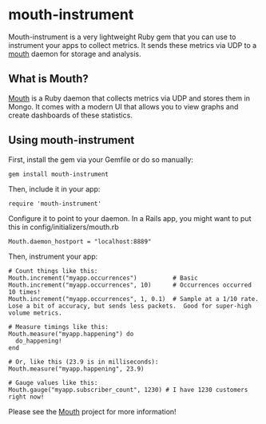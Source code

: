# mouth-instrument

Mouth-instrument is a very lightweight Ruby gem that you can use to instrument your apps to collect metrics.  It sends these metrics via UDP to a [mouth](http://www.github.com/cypriss/mouth) daemon for storage and analysis.

## What is Mouth?

[Mouth](http://www.github.com/cypriss/mouth) is a Ruby daemon that collects metrics via UDP and stores them in Mongo.  It comes with a modern UI that allows you to view graphs and create dashboards of these statistics.

## Using mouth-instrument

First, install the gem via your Gemfile or do so manually:

    gem install mouth-instrument

Then, include it in your app:

    require 'mouth-instrument'

Configure it to point to your daemon. In a Rails app, you might want to put this in config/initializers/mouth.rb

    Mouth.daemon_hostport = "localhost:8889"

Then, instrument your app:

    # Count things like this:
    Mouth.increment("myapp.occurrences")          # Basic
    Mouth.increment("myapp.occurrences", 10)      # Occurrences occurred 10 times!
    Mouth.increment("myapp.occurrences", 1, 0.1)  # Sample at a 1/10 rate.  Lose a bit of accuracy, but sends less packets.  Good for super-high volume metrics.
    
    # Measure timings like this:
    Mouth.measure("myapp.happening") do
      do_happening!
    end
    
    # Or, like this (23.9 is in milliseconds):
    Mouth.measure("myapp.happening", 23.9)
    
    # Gauge values like this:
    Mouth.gauge("myapp.subscriber_count", 1230) # I have 1230 customers right now!

Please see the [Mouth](http://www.github.com/cypriss/mouth) project for more information!
    